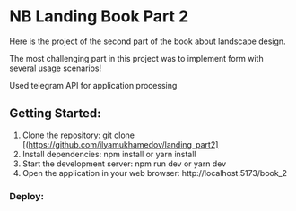 # NB Landing Book Part 2

Here is the project of the second part of the book about landscape design.

The most challenging part in this project was to implement form with several usage scenarios!

Used telegram API for application processing

## Getting Started:

1. Clone the repository: git clone [(https://github.com/ilyamukhamedov/landing_part2]
2. Install dependencies: npm install or yarn install
3. Start the development server: npm run dev or yarn dev
4. Open the application in your web browser: http://localhost:5173/book_2

### Deploy:
